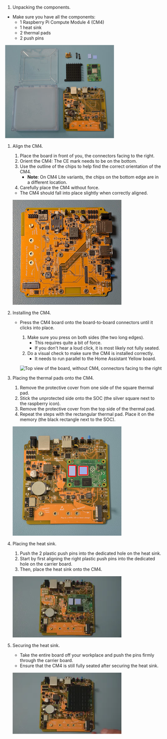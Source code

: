<!---Installing the Raspberry Pi Compute Module 4-->

1. Unpacking the components.

  - Make sure you have all the components:
    - 1 Raspberry Pi Compute Module 4 (CM4)
    - 1 heat sink
    - 2 thermal pads
    - 2 push pins

  ![Clip showing the components layed out, with the case disassembled](/static/img/yellow/step-5-poe-unpacked.jpeg)

1. Align the CM4.

    1. Place the board in front of you, the connectors facing to the right.
    2. Orient the CM4: The CE mark needs to be on the bottom.
    3. Use the outline of the chips to help find the correct orientation of the CM4.
        - **Note**: On CM4 Lite variants, the chips on the bottom edge are in a different location.
    4. Carefully place the CM4 without force.
      - The CM4 should fall into place slightly when correctly aligned.

    ![Top view of the board, without CM4, connectors facing to the right](/static/img/yellow/step-6-poe-align-cm4.jpeg)

1. Installing the CM4.

    - Press the CM4 board onto the board-to-board connectors until it clicks into place.

      1. Make sure you press on both sides (the two long edges).
          - This requires quite a bit of force.
          - If you don't hear a loud click, it is most likely not fully seated.
      2. Do a visual check to make sure the CM4 is installed correctly.
          - It needs to run parallel to the Home Assistant Yellow board.

      ![Top view of the board, without CM4, connectors facing to the right](/static/img/yellow/install-cm4-01.webp)

1. Placing the thermal pads onto the CM4.

    1. Remove the protective cover from one side of the square thermal pad.
    2. Stick the unprotected side onto the SOC (the silver square next to the raspberry icon).
    3. Remove the protective cover from the top side of the thermal pad.
    4. Repeat the steps with the rectangular thermal pad. Place it on the memory (the black rectangle next to the SOC).

    ![Top view of the board, with the CM4 installed](/static/img/yellow/step-7-poe-heat-pads-placement_callouts.jpeg)

1. Placing the heat sink.

    1. Push the 2 plastic push pins into the dedicated hole on the heat sink.
    2. Start by first aligning the right plastic push pins into the dedicated hole on the carrier board.
    3. Then, place the heat sink onto the CM4.

    ![Top view of the board, showing how to install the heat sink](/static/img/yellow/step-8-install-heatsink.webp)

1. Securing the heat sink.

    - Take the entire board off your workplace and push the pins firmly through the carrier board.
    - Ensure that the CM4 is still fully seated after securing the heat sink.

    ![Top view of the board, showing how to fasten the heat sink pins](/static/img/yellow/step-9-push-pins-heatsink.webp)
